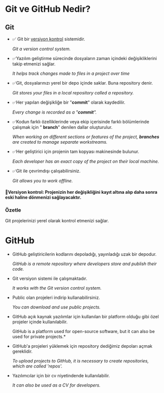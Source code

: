 # Git ve GitHub Nedir?

Git
--

- ✅ Git bir <a href="#bilgi-kısmı">versiyon kontrol</a> sistemidir. 

   *Git a version control system.*
   
- ✅Yazılım geliştirme sürecinde dosyaların zaman içindeki değişikliklerini takip etmenizi sağlar.

  *It helps track changes made to files in a project over time*
- ✅Git, dosyalarınızı yerel bir depo içinde saklar. Buna repository denir. 

   *Git stores your files in a local repository called a repository.*
- ✅Her yapılan değişikliğe bir "**commit**" olarak kaydedilir. 

    *Every change is recorded as a "**commit**".*

- ✅Kodun farklı özelliklerinde veya ekip içerisinde farklı bölümlerinde çalışmak için " **branch**" denilen dallar oluşturulur.
  
  *When working on different sections or features of the project, **branches** are created to manage separate workstreams.*

- ✅Her geliştirici için projenin tam kopyası makinesinde bulunur.
  
  *Each developer has an exact copy of the project on their local machine.*

- ✅Git ile çevrimdışı çalışabilirsiniz.
 
  *Git allows you to work offline.*

<h4 id="bilgi-kısmı">🔖Versiyon kontrol: Projenizin her değişikliğini kayıt altına alıp daha sonra eski haline dönmenizi sağlayacaktır.</h4>

 
### Özetle 

 Git projelerinizi yerel olarak kontrol etmenizi sağlar.

# GitHub
- GitHub geliştiricilerin kodlarını depoladığı, yayınladığı uzak bir depodur.

  *GitHub is a remote repository where developers store and publish their code.*

- Git versiyon sistemi ile çalışmaktadır.
 
  *It works with the Git version control system.*

- Public olan projeleri indirip kullanabilirsiniz.

   *You can download and use public projects.*

- GitHub açık kaynak yazılımlar için kullanılan bir platform olduğu gibi özel projeler içinde kullanılabilir.

   GitHub is a platform used for open-source software, but it can also be used for private projects.*

- GitHub'a projeleri yüklemek için repository dediğimiz depoları açmak gereklidir.

  *To upload projects to GitHub, it is necessary to create repositories, which are called 'repos'.*


- Yazılımcılar için bir cv niyetindende kullanılabilir.
 
   *It can also be used as a CV for developers.*
